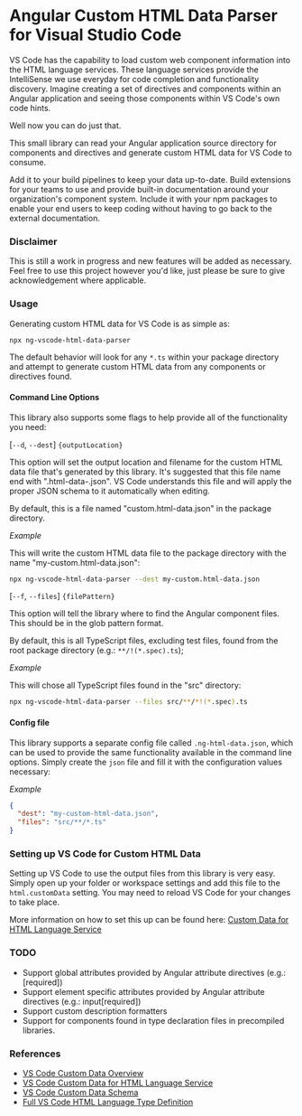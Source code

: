 # Angular Custom HTML Data Parser for Visual Studio Code

VS Code has the capability to load custom web component information into the HTML language services. These language services provide the IntelliSense we use everyday for code completion and functionality discovery. Imagine creating a set of directives and components within an Angular application and seeing those components within VS Code's own code hints.

Well now you can do just that.

This small library can read your Angular application source directory for components and directives and generate custom HTML data for VS Code to consume.

Add it to your build pipelines to keep your data up-to-date. Build extensions for your teams to use and provide built-in documentation around your organization's component system. Include it with your npm packages to enable your end users to keep coding without having to go back to the external documentation.

### Disclaimer

This is still a work in progress and new features will be added as necessary. Feel free to use this project however you'd like, just please be sure to give acknowledgement where applicable.

### Usage

Generating custom HTML data for VS Code is as simple as:

```bash
npx ng-vscode-html-data-parser
```

The default behavior will look for any `*.ts` within your package directory and attempt to generate custom HTML data from any components or directives found.

#### Command Line Options

This library also supports some flags to help provide all of the functionality you need:

[`--d`, `--dest`] `{outputLocation}`

This option will set the output location and filename for the custom HTML data file that's generated by this library. It's suggested that this file name end with ".html-data-.json". VS Code understands this file and will apply the proper JSON schema to it automatically when editing.

By default, this is a file named "custom.html-data.json" in the package directory.

_Example_

This will write the custom HTML data file to the package directory with the name "my-custom.html-data.json":

```bash
npx ng-vscode-html-data-parser --dest my-custom.html-data.json
```

[`--f`, `--files`] `{filePattern}`

This option will tell the library where to find the Angular component files. This should be in the glob pattern format.

By default, this is all TypeScript files, excluding test files, found from the root package directory (e.g.: `**/!(*.spec).ts`);

_Example_

This will chose all TypeScript files found in the "src" directory:

```bash
npx ng-vscode-html-data-parser --files src/**/*!(*.spec).ts
```

#### Config file

This library supports a separate config file called `.ng-html-data.json`, which can be used to provide the same functionality available in the command line options. Simply create the `json` file and fill it with the configuration values necessary:

_Example_

```json
{
  "dest": "my-custom-html-data.json",
  "files": "src/**/*.ts"
}
```

### Setting up VS Code for Custom HTML Data

Setting up VS Code to use the output files from this library is very easy. Simply open up your folder or workspace settings and add this file to the `html.customData` setting. You may need to reload VS Code for your changes to take place.

More information on how to set this up can be found here:
[Custom Data for HTML Language Service](https://github.com/microsoft/vscode-html-languageservice/blob/main/docs/customData.md)

### TODO

* Support global attributes provided by Angular attribute directives (e.g.: [required])
* Support element specific attributes provided by Angular attribute directives (e.g.: input[required])
* Support custom description formatters
* Support for components found in type declaration files in precompiled libraries.

### References

* [VS Code Custom Data Overview](https://github.com/microsoft/vscode-custom-data)
* [VS Code Custom Data for HTML Language Service](https://github.com/microsoft/vscode-html-languageservice/blob/main/docs/customData.md)
* [VS Code Custom Data Schema](https://github.com/microsoft/vscode-html-languageservice/blob/main/docs/customData.schema.json)
* [Full VS Code HTML Language Type Definition](https://github.com/microsoft/vscode-html-languageservice/blob/main/src/htmlLanguageTypes.ts)
